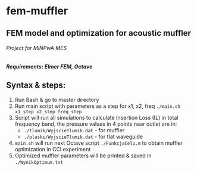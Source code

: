 # fem-muffler
## FEM model and optimization for acoustic muffler
###### Project for MiNPwA MES
##### Requirements: Elmer FEM, Octave
## Syntax & steps:
1. Run Bash & go to master directory
2. Run main script with parameters as a step for x1, x2, freq
    `./main.sh x1_step x2_step freq_step`
3. Script will run all simulations to calculate Insertion Loss (IL) in total frequency band,
    the pressure values in 4 points near outlet are in:
    - `./tlumik/WyjscieTlumik.dat` - for muffler
    - `./plaski/WyjscieTlumik.dat` - for flat waveguide
4. `main.sh` will run next Octave script  `./FunkcjaCelu.m` to obtain muffler optimization in CCI experiment
5. Optimized muffler parameters will be printed & saved in `./WynikOptimum.txt`